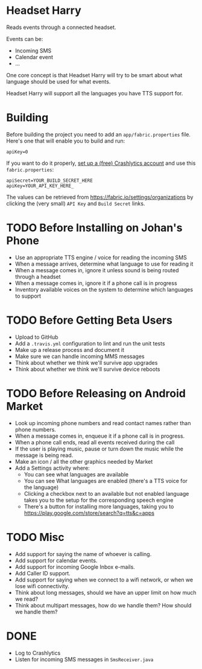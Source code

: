 # Headset Harry
Reads events through a connected headset.

Events can be:
* Incoming SMS
* Calendar event
* ...

One core concept is that Headset Harry will try to be smart about what
language should be used for what events.

Headset Harry will support all the languages you have TTS support for.

# Building
Before building the project you need to add an `app/fabric.properties`
file. Here's one that will enable you to build and run:
```
apiKey=0
```

If you want to do it properly, [set up a (free) Crashlytics
account](http://try.crashlytics.com/) and use this `fabric.properties`:
```
apiSecret=YOUR_BUILD_SECRET_HERE
apiKey=YOUR_API_KEY_HERE_
```
The values can be retrieved from https://fabric.io/settings/organizations
by clicking the (very small) `API Key` and `Build Secret` links.

# TODO Before Installing on Johan's Phone
* Use an appropriate TTS engine / voice for reading the incoming SMS
* When a message arrives, determine what language to use for reading it
* When a message comes in, ignore it unless sound is being routed
through a headset
* When a message comes in, ignore it if a phone call is in progress
* Inventory available voices on the system to determine which languages
to support

# TODO Before Getting Beta Users
* Upload to GitHub
* Add a `.travis.yml` configuration to lint and run the unit tests
* Make up a release process and document it
* Make sure we can handle incoming MMS messages
* Think about whether we think we'll survive app upgrades
* Think about whether we think we'll survive device reboots

# TODO Before Releasing on Android Market
* Look up incoming phone numbers and read contact names rather than
phone numbers.
* When a message comes in, enqueue it if a phone call is in progress.
* When a phone call ends, read all events received during the call
* If the user is playing music, pause or turn down the music while the
message is being read.
* Make an icon / all the other graphics needed by Market
* Add a Settings activity where:
    * You can see what languages are available
    * You can see What languages are enabled (there's a TTS voice for the
    language)
    * Clicking a checkbox next to an available but not enabled language
    takes you to the setup for the corresponding speech engine
    * There's a button for installing more languages, taking you to
    https://play.google.com/store/search?q=tts&c=apps

# TODO Misc
* Add support for saying the name of whoever is calling.
* Add support for calendar events. 
* Add support for incoming Google Inbox e-mails.
* Add Caller ID support.
* Add support for saying when we connect to a wifi network, or when we
lose wifi connectivity.
* Think about long messages, should we have an upper limit on how much
we read?
* Think about multipart messages, how do we handle them? How should we
handle them?

# DONE
* Log to Crashlytics
* Listen for incoming SMS messages in `SmsReceiver.java`
